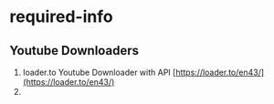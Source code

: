 # required-info
## Youtube Downloaders
1. loader.to Youtube Downloader with API [https://loader.to/en43/](https://loader.to/en43/)
2. 
